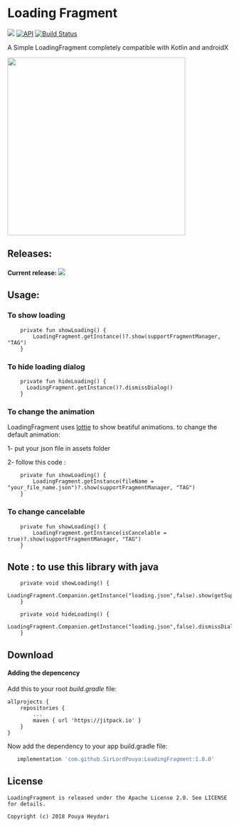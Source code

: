# Loading Fragment 


[![](https://jitpack.io/v/SirLordPouya/LoadingFragment.svg)](https://jitpack.io/#SirLordPouya/LoadingFragment)
[![API](https://img.shields.io/badge/API-16%2B-brightgreen.svg?style=flat)](https://android-arsenal.com/api?level=16)
[![Build Status](https://travis-ci.org/SirLordPouya/LoadingFragment.svg?branch=master)](https://travis-ci.org/SirLordPouya/LoadingFragment)


A Simple LoadingFragment completely compatible with Kotlin and androidX


<img src="https://github.com/SirLordPouya/LoadingFragment/blob/master/loading_fragment.gif" width="400">

## Releases:

#### Current release: [![](https://jitpack.io/v/SirLordPouya/LoadingFragment.svg)](https://jitpack.io/#SirLordPouya/LoadingFragment)


## Usage:

### To show loading

```
    private fun showLoading() {
        LoadingFragment.getInstance()?.show(supportFragmentManager, "TAG")
    }
```
### To hide loading dialog

```
    private fun hideLoading() {
      LoadingFragment.getInstance()?.dismissDialog()
    }
```

### To change the animation

LoadingFragment uses [lottie](https://github.com/airbnb/lottie-android) to show beatiful animations.
to change the default animation:

1- put your json file in assets folder

2- follow this code :
```
    private fun showLoading() {
        LoadingFragment.getInstance(fileName = "your_file_name.json")?.show(supportFragmentManager, "TAG")
    }
```
### To change cancelable

```
    private fun showLoading() {
        LoadingFragment.getInstance(isCancelable = true)?.show(supportFragmentManager, "TAG")
    }
```


## Note : to use this library with java

```
    private void showLoading() {
        LoadingFragment.Companion.getInstance("loading.json",false).show(getSupportFragmentManager(),"TAG");
    }
```

```
    private void hideLoading() {
        LoadingFragment.Companion.getInstance("loading.json",false).dismissDialog();
    }
```



## Download

#### Adding the depencency

Add this to your root *build.gradle* file:

```
allprojects {
    repositories {
        ...
        maven { url 'https://jitpack.io' }
    }
}
```

Now add the dependency to your app build.gradle file:

```groovy
   implementation 'com.github.SirLordPouya:LoadingFragment:1.0.0'
```

## License

```
LoadingFragment is released under the Apache License 2.0. See LICENSE for details.

Copyright (c) 2018 Pouya Heydari

```
